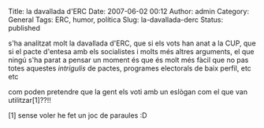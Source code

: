 Title: la davallada d'ERC
Date: 2007-06-02 00:12
Author: admin
Category: General
Tags: ERC, humor, política
Slug: la-davallada-derc
Status: published

s'ha analitzat molt la davallada d'ERC, que si els vots han anat a la CUP, que si el pacte d'entesa amb els socialistes i molts més altres arguments, el que ningú s'ha parat a pensar un moment és que és molt més fàcil que no pas totes aquestes *intrigulis* de pactes, programes electorals de baix perfil, etc etc

com poden pretendre que la gent els voti amb un eslògan com el que van utilitzar\[1\]??!!

\[1\] sense voler he fet un joc de paraules :D
